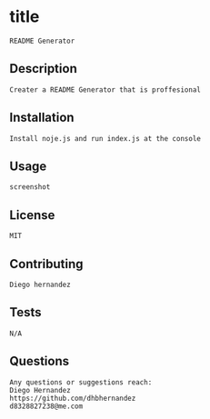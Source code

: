  # title
    README Generator
## Description 
    Creater a README Generator that is proffesional
## Installation
    Install noje.js and run index.js at the console
## Usage 
    screenshot
## License
    MIT
## Contributing
    Diego hernandez
## Tests
    N/A
## Questions
    Any questions or suggestions reach:
    Diego Hernandez
    https://github.com/dhbhernandez
    d8328827238@me.com
        


        